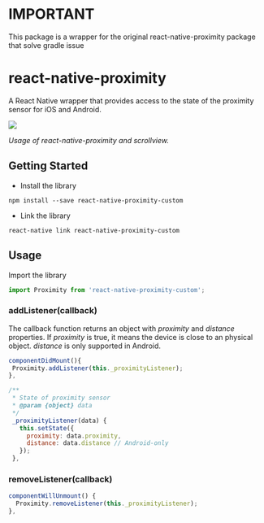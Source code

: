 # IMPORTANT
This package is a wrapper for the original react-native-proximity package that solve gradle issue

# react-native-proximity

A React Native wrapper that provides access to the state of the proximity sensor for iOS and Android.

![](https://github.com/williambout/react-native-proximity/raw/master/demo.gif)

*Usage of react-native-proximity and scrollview.*

## Getting Started

- Install the library 
```shell
npm install --save react-native-proximity-custom
```
- Link the library 
```shell
react-native link react-native-proximity-custom
```

## Usage

Import the library

```javascript
import Proximity from 'react-native-proximity-custom';
```

### addListener(callback)
The callback function returns an object with *proximity* and *distance* properties. If *proximity* is true, it means the device is close to an physical object. *distance* is only supported in Android.
```javascript
componentDidMount(){
 Proximity.addListener(this._proximityListener);
},

/**
 * State of proximity sensor
 * @param {object} data
 */
 _proximityListener(data) {
   this.setState({
     proximity: data.proximity,
     distance: data.distance // Android-only 
   });
 },
```

### removeListener(callback)

```javascript
componentWillUnmount() {
  Proximity.removeListener(this._proximityListener);
},
```
